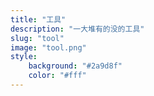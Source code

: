 ```yaml
---
title: "工具"
description: "一大堆有的没的工具"
slug: "tool"
image: "tool.png"
style:
    background: "#2a9d8f"
    color: "#fff"
---
```

